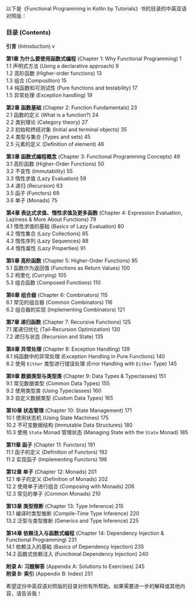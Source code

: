 以下是《Functional Programming in Kotlin by Tutorials》书的目录的中英双语对照版：

### 目录 (Contents)

**引言** (Introduction) v

**第1章 为什么要使用函数式编程** (Chapter 1: Why Functional Programming) 1  
1.1 声明式方法 (Using a declarative approach) 9  
1.2 高阶函数 (Higher-order functions) 13  
1.3 组合 (Composition) 15  
1.4 纯函数和可测试性 (Pure functions and testability) 17  
1.5 异常处理 (Exception handling) 19

**第2章 函数基础** (Chapter 2: Function Fundamentals) 23  
2.1 函数的定义 (What is a function?) 24  
2.2 类别理论 (Category theory) 27  
2.3 初始和终结对象 (Initial and terminal objects) 35  
2.4 类型与集合 (Types and sets) 45  
2.5 元素的定义 (Definition of element) 46

**第3章 函数式编程概念** (Chapter 3: Functional Programming Concepts) 49  
3.1 高阶函数 (Higher-Order Functions) 50  
3.2 不变性 (Immutability) 55  
3.3 惰性求值 (Lazy Evaluation) 59  
3.4 递归 (Recursion) 63  
3.5 函子 (Functors) 69  
3.6 单子 (Monads) 75

**第4章 表达式求值、惰性求值及更多函数** (Chapter 4: Expression Evaluation, Laziness & More About Functions) 79  
4.1 惰性求值的基础 (Basics of Lazy Evaluation) 80  
4.2 惰性集合 (Lazy Collections) 85  
4.3 惰性序列 (Lazy Sequences) 88  
4.4 惰性属性 (Lazy Properties) 91

**第5章 高阶函数** (Chapter 5: Higher-Order Functions) 95  
5.1 函数作为返回值 (Functions as Return Values) 100  
5.2 柯里化 (Currying) 105  
5.3 组合函数 (Composed Functions) 110

**第6章 组合器** (Chapter 6: Combinators) 115  
6.1 常见的组合器 (Common Combinators) 116  
6.2 组合器的实现 (Implementing Combinators) 121

**第7章 递归函数** (Chapter 7: Recursive Functions) 125  
7.1 尾递归优化 (Tail-Recursion Optimization) 130  
7.2 递归与状态 (Recursion and State) 135

**第8章 异常处理** (Chapter 8: Exception Handling) 139  
8.1 纯函数中的异常处理 (Exception Handling in Pure Functions) 140  
8.2 使用 `Either` 类型进行错误处理 (Error Handling with `Either` Type) 145

**第9章 数据类型与类型类** (Chapter 9: Data Types & Typeclasses) 151  
9.1 常见数据类型 (Common Data Types) 155  
9.2 使用类型类 (Using Typeclasses) 160  
9.3 自定义数据类型 (Custom Data Types) 165

**第10章 状态管理** (Chapter 10: State Management) 171  
10.1 使用状态机 (Using State Machines) 175  
10.2 不可变数据结构 (Immutable Data Structures) 180  
10.3 使用 `State` Monad 管理状态 (Managing State with the `State` Monad) 185

**第11章 函子** (Chapter 11: Functors) 191  
11.1 函子的定义 (Definition of Functors) 192  
11.2 实现函子 (Implementing Functors) 196

**第12章 单子** (Chapter 12: Monads) 201  
12.1 单子的定义 (Definition of Monads) 202  
12.2 使用单子进行组合 (Composing with Monads) 206  
12.3 常见的单子 (Common Monads) 210

**第13章 类型推断** (Chapter 13: Type Inference) 215  
13.1 编译时类型推断 (Compile-Time Type Inference) 220  
13.2 泛型与类型推断 (Generics and Type Inference) 225

**第14章 依赖注入与函数式编程** (Chapter 14: Dependency Injection & Functional Programming) 231  
14.1 依赖注入的基础 (Basics of Dependency Injection) 235  
14.2 函数式依赖注入 (Functional Dependency Injection) 240

**附录 A: 习题解答** (Appendix A: Solutions to Exercises) 245  
**附录 B: 索引** (Appendix B: Index) 251

希望这份中英双语对照版的目录对你有所帮助。如果需要进一步的解释或其他内容，请告诉我！